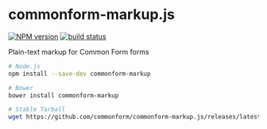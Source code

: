 commonform-markup.js
====================

[![NPM version](https://img.shields.io/npm/v/commonform-markup.svg)](https://www.npmjs.com/package/commonform-markup)
[![build status](https://travis-ci.org/commonform/commonform-markup.js.svg)](http://travis-ci.org/commonform/commonform-markup.js)

Plain-text markup for Common Form forms

```bash
# Node.js
npm install --save-dev commonform-markup

# Bower
bower install commonform-markup

# Stable Tarball
wget https://github.com/commonform/commonform-markup.js/releases/latest
```
